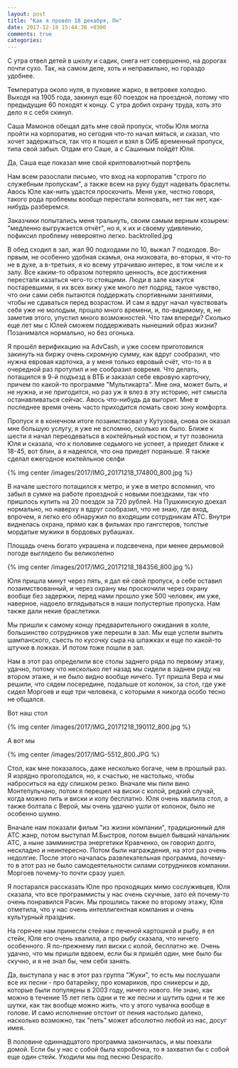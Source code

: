 ```yaml
---
layout: post
title: "Как я провёл 18 декабря, Пн"
date: 2017-12-18 15:44:38 +0300
comments: true
categories: 
---
```

С утра отвел детей в школу и садик, снега нет совершенно, на дорогах почти сухо. Так, на самом деле, хоть и неправильно, но гораздо удобнее.

Температура около нуля, в пуховике жарко, в ветровке холодно. Выходя на 1905 года, закинул еще 60 поездок на проездной, потому что предыдущие 60 походят к концу. С утра добил охрану труда, хоть это дело я с себя скинул.

Саша Мамонов обещал дать мне свой пропуск, чтобы Юля могла пройти на корпоратив, но сегодня что-то начал мяться, и сказал, что хочет задержаться, так что я пошел и взял в ОИБ временный пропуск, типа свой забыл. Отдам его Саше, а с Сашиным пойдёт Юля.

Да, Саша еще показал мне свой криптовалютный портфель

Нам всем разослали письмо, что вход на корпоратив "строго по служебным пропускам", а также всем на руку будут надевать браслеты. Авось Юле как-нить удастся проскочить. Меня уже, честно говоря, такого рода проблемы вообще перестали волновать, нет так нет, как-нибудь разберемся.

Заказчики попытались меня тральнуть, своим самым верным козырем: "медленно выгружается отчёт", но я, к их и своему удивлению, пофиксил проблему невероятно легко. backtrolled.jpg

В обед сходил в зал, жал 90 подходами по 10, выжал 7 подходов. Во-првым, не особенно удобная скамья, она низковата, во-вторых, я что-то не в духе, а в-третьих, я ко всему утрачиваю интерес, в том числе и к залу. Все каким-то образом потеряло ценность, все достижения перестали казаться чего-то стоящими. Люди в зале кажутся постаревшими, я их всех вижу уже много лет подряд, такое чувство, что они сами себя пытаются поддержать спортивными занятиями, чтобы не сдаваться перед возрастом. И сам я вдруг начал чувствовать себя уже не молодым, прошло много времени, и, по-видимому, я, не заметив этого, упустил много возможностей. Что там впереди? Сколько еще лет мы с Юлей сможем поддерживать нынешний образ жизни? Позанимался нормально, но без огонька.

Я прошёл верификацию на AdvCash, и уже сосем приготовился закинуть на биржу очень скромную сумму, как вдруг сообразил, что нужна евровая карточка, а у меня только евровый счёт, что-то я в очередной раз протупил и не сообразил вовремя. Что делать, потащился в 9-й подъезд в ВТБ и заказал себе евровую карточку, причем по какой-то программе "Мультикарта". Мне она, может быть, и не нужна, и не пригодится, но раз уж я влез в эту историю, нет смысла останавливаться сейчас. Авось что-нибудь да выгорит. Мне в последнее время очень часто приходится ломать свою зону комфорта.

Пропуск я в конечном итоге позаимствовал у Кутузова, снова он оказал мне большую услугу, я уже не вспомню, сколько их было. Ближе к шести я начал переодеваться в коктейльный костюм, и тут позвонила Юля и сказала, что к половине седьмого не успеет, а приедет ближе к 18-45, вот блин, а я надеялся, что она приедет пораньше. Я также сделал ежегодное коктейльное селфи

{% img center /images/2017/IMG_20171218_174800_800.jpg %}

В начале шестого потащился к метро, и уже в метро вспомнил, что забыл в сумке на работе проездной с новыми поездками, так что пришлось купить на 20 поездок за 720 рублей. На Пушкинскую доехал нормально, но наверху я вдруг сообразил, что не знаю, где вход, впрочем, я легко его обнаружил по входящим сотрудникам АТС. Внутри виднелась охрана, прямо как в фильмах про гангстеров, толстые мордатые мужики в бордовых рубашках.
 
Площадь очень богато украшена и подсвечена, при менее дерьмовой погоде выглядело бы великолепно

{% img center /images/2017/IMG_20171218_184356_800.jpg %}

Юля пришла минут через пять, я дал ей свой пропуск, а себе оставил позаимствованный, и через охрану мы проскочили через охрану вообще без задержки, перед нами прошло уже 500 человек, им уже, наверное, надоело вглядываться в наши полустертые пропуска. Нам также дали некие браслетики.

Мы пришли к самому концу предварительного ожидания в холле, большинство сотрудников уже перешли в зал. Мы еще успели выпить шампанского, съесть по кусочку сыра на шпажках и еще по какой-то штучке в ложках. И потом тоже пошли в зал.

Нам в этот раз определили все столы заднего ряда по первому этажу, удачно, потому что несколько лет назад мы сидели в заднем ряду на втором этаже, и не было видно вообще ничего. Тут пришла Вера и мы решили, что сядем посередине, подальше от колонок, за стол, где уже сидел Моргоев и еще три человека, с которыми я никогда особо тесно не общался.

Вот наш стол

{% img center /images/2017/IMG_20171218_190112_800.jpg %}

А вот мы

{% img center /images/2017/IMG-5512_800.JPG %}

Стол, как мне показалось, даже несколько богаче, чем в прошлый раз. Я изрядно проголодался, но, к счастью, не настолько, чтобы наброситься на еду слишком резко. Вначале мы пили вино Монтепульчано, потом я перешел на виски с колой, редкий случай, когда можно пить и виски и колу бесплатно. Юля очень хвалила стол, а также болтала с Верой, мы очень удачно ушли от колонок, было не особенно шумно.

Вначале нам показали фильм "из жизни компании", традиционный для АТС жанр, потом выступал М.Быстров, потом вышел бывший начальник АТС, а ныне замминистра энергетики Кравченко, он говорил долго, нескладно и неинтересно. Потом были награждения, на этот раз очень недолгие. После этого началась развлекательная программа, почему-то в этот раз не было самодеятельности силами сотрудников компании. Моргоев почему-то почти сразу ушел.

Я постарался рассказать Юле про проходящих мимо сослуживцев, Юля сказала, что все программисты у нас очень скучные, зато ей почему-то очень понравился Расин. Мы прошлись также по второму этажу, Юля отметила, что у нас очень интеллигентная компания и очень культурный праздник.

На горячее нам принесли стейки с печеной картошкой и рыбу, я ел стейк, Юля его очень хвалила, а про рыбу сказала, что ничего особенного. Я по-прежнему пил виски с колой, бесплатно же. Очень удачно, что мы пришли вдвоем, если бы я пришёл один, мне было бы скучно, и я не знал бы, чем себя занять.

Да, выступала у нас в этот раз группа "Жуки", то есть мы послушали все их песни - про батарейку, про комариков, про сникерсы и др, которые были популярны в 2003 году, ничего нового. Не знаю, как можно в течение 15 лет петь одни и те же песни и шутить одни и те же шутки, как так вообще можно жить, что у этого чувачка вообще в голове. И само исполнение отстоит от пения настолько далеко, насколько возможно, так "петь" может абсолютно любой из нас, досуг имея.

В половине одиннадцатого программа закончилась, и мы поехали домой. Если бы у нас с собой была коробочка, то я захватил бы с собой еще один стейк. Уходили мы под песню Despacito.